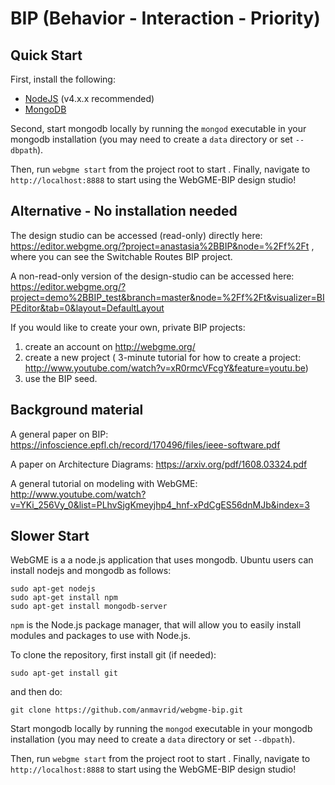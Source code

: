 # BIP (Behavior - Interaction - Priority)
## Quick Start
First, install the following:
- [NodeJS](https://nodejs.org/en/) (v4.x.x recommended)
- [MongoDB](https://www.mongodb.com/)

Second, start mongodb locally by running the `mongod` executable in your mongodb installation (you may need to create a `data` directory or set `--dbpath`).

Then, run `webgme start` from the project root to start . Finally, navigate to `http://localhost:8888` to start using the WebGME-BIP design studio!

## Alternative - No installation needed
The design studio can be accessed (read-only) directly here: https://editor.webgme.org/?project=anastasia%2BBIP&node=%2Ff%2Ft
, where you can see the Switchable Routes BIP project.

A non-read-only version of the design-studio can be accessed here: 
https://editor.webgme.org/?project=demo%2BBIP_test&branch=master&node=%2Ff%2Ft&visualizer=BIPEditor&tab=0&layout=DefaultLayout

If you would like to create your own, private BIP projects:
1. create an account on http://webgme.org/
2. create a new project ( 3-minute tutorial for how to create a project: http://www.youtube.com/watch?v=xR0rmcVFcgY&feature=youtu.be)
3. use the BIP seed.

## Background material
A general paper on BIP: https://infoscience.epfl.ch/record/170496/files/ieee-software.pdf

A paper on Architecture Diagrams: https://arxiv.org/pdf/1608.03324.pdf 

A general tutorial on modeling with WebGME: http://www.youtube.com/watch?v=YKi_256Vy_0&list=PLhvSjgKmeyjhp4_hnf-xPdCgES56dnMJb&index=3

## Slower Start
WebGME is a a node.js application that uses mongodb. Ubuntu users can install nodejs and mongodb as follows:

```
sudo apt-get nodejs
sudo apt-get install npm
sudo apt-get install mongodb-server
```

`npm` is the Node.js package manager, that will allow you to easily install modules and packages to use with Node.js.

To clone the repository, first install git (if needed):

```
sudo apt-get install git
```

and then do:

```
git clone https://github.com/anmavrid/webgme-bip.git
```

Start mongodb locally by running the `mongod` executable in your mongodb installation (you may need to create a `data` directory or set `--dbpath`).

Then, run `webgme start` from the project root to start . Finally, navigate to `http://localhost:8888` to start using the WebGME-BIP design studio!

